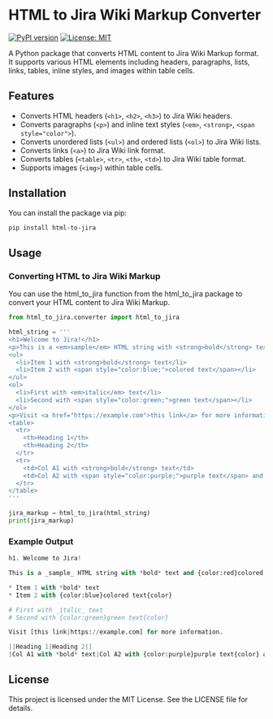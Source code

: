 # HTML to Jira Wiki Markup Converter

[![PyPI version](https://badge.fury.io/py/html-to-jira.svg)](https://badge.fury.io/py/html-to-jira)
[![License: MIT](https://img.shields.io/badge/License-MIT-yellow.svg)](https://opensource.org/licenses/MIT)

A Python package that converts HTML content to Jira Wiki Markup format. It supports various HTML elements including headers, paragraphs, lists, links, tables, inline styles, and images within table cells.

## Features

- Converts HTML headers (`<h1>`, `<h2>`, `<h3>`) to Jira Wiki headers.
- Converts paragraphs (`<p>`) and inline text styles (`<em>`, `<strong>`, `<span style="color">`).
- Converts unordered lists (`<ul>`) and ordered lists (`<ol>`) to Jira Wiki lists.
- Converts links (`<a>`) to Jira Wiki link format.
- Converts tables (`<table>`, `<tr>`, `<th>`, `<td>`) to Jira Wiki table format.
- Supports images (`<img>`) within table cells.

## Installation

You can install the package via pip:

```bash
pip install html-to-jira
```

## Usage
### Converting HTML to Jira Wiki Markup

You can use the html_to_jira function from the html_to_jira package to convert your HTML content to Jira Wiki Markup.

```python
from html_to_jira.converter import html_to_jira

html_string = '''
<h1>Welcome to Jira!</h1>
<p>This is a <em>sample</em> HTML string with <strong>bold</strong> text and <span style="color:red;">colored text</span>.</p>
<ul>
  <li>Item 1 with <strong>bold</strong> text</li>
  <li>Item 2 with <span style="color:blue;">colored text</span></li>
</ul>
<ol>
  <li>First with <em>italic</em> text</li>
  <li>Second with <span style="color:green;">green text</span></li>
</ol>
<p>Visit <a href="https://example.com">this link</a> for more information.</p>
<table>
  <tr>
    <th>Heading 1</th>
    <th>Heading 2</th>
  </tr>
  <tr>
    <td>Col A1 with <strong>bold</strong> text</td>
    <td>Col A2 with <span style="color:purple;">purple text</span> and <img src="https://example.com/image.png" alt="Example Image"></td>
  </tr>
</table>
'''

jira_markup = html_to_jira(html_string)
print(jira_markup)
```

### Example Output
```python
h1. Welcome to Jira!

This is a _sample_ HTML string with *bold* text and {color:red}colored text{color}.

* Item 1 with *bold* text
* Item 2 with {color:blue}colored text{color}

# First with _italic_ text
# Second with {color:green}green text{color}

Visit [this link|https://example.com] for more information.

||Heading 1|Heading 2||
|Col A1 with *bold* text|Col A2 with {color:purple}purple text{color} and !https://example.com/image.png|alt=Example Image!|
```

## License
This project is licensed under the MIT License. See the LICENSE file for details.